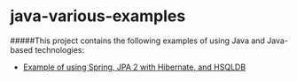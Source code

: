 java-various-examples
=====================

#####This project contains the following examples of using Java and Java-based technologies:
* [Example of using Spring, JPA 2 with Hibernate, and HSQLDB](https://github.com/igor-baiborodine/java-various-examples/tree/master/spring-jpa-hsqldb-example)
